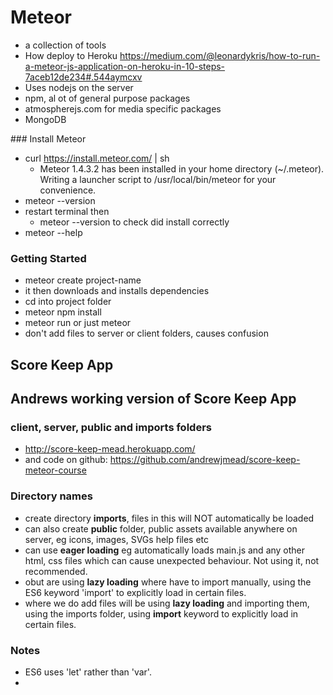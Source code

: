 
# Meteor
- a collection of tools
- How deploy to Heroku
<https://medium.com/@leonardykris/how-to-run-a-meteor-js-application-on-heroku-in-10-steps-7aceb12de234#.544aymcxv>
 - Uses nodejs on the server
 - npm, al ot of general purpose packages
 - atmospherejs.com for media specific packages
 - MongoDB 

### Install Meteor
- curl https://install.meteor.com/ | sh
    - Meteor 1.4.3.2 has been installed in your home directory (~/.meteor).
Writing a launcher script to /usr/local/bin/meteor for your convenience.  
- meteor --version
- restart terminal then 
    - meteor --version to check did install correctly
- meteor --help
### Getting Started
- meteor create project-name
- it then downloads and installs dependencies    
- cd into project folder
- meteor npm install
- meteor run or just meteor
- don't add files to server or client folders, causes confusion

## Score Keep App
## Andrews working version of Score Keep App
### client, server, public and imports folders
- <http://score-keep-mead.herokuapp.com/>
- and code on github: <https://github.com/andrewjmead/score-keep-meteor-course>
### Directory names
- create directory __imports__, files in this will NOT automatically be loaded
- can also create __public__ folder, public assets available anywhere on server, eg icons, images, SVGs help files etc
- can use __eager loading__  eg automatically loads main.js and any other html, css files which can cause unexpected behaviour. Not using it, not recommended.
- obut are using __lazy loading__ where have to import manually, using the ES6 keyword 'import' to explicitly load in certain files.
- where we do add files will be using  __lazy loading__ and importing them, using the imports folder, using __import__ keyword to explicitly load in certain files.

### Notes
- ES6 uses 'let' rather than 'var'.
- 



